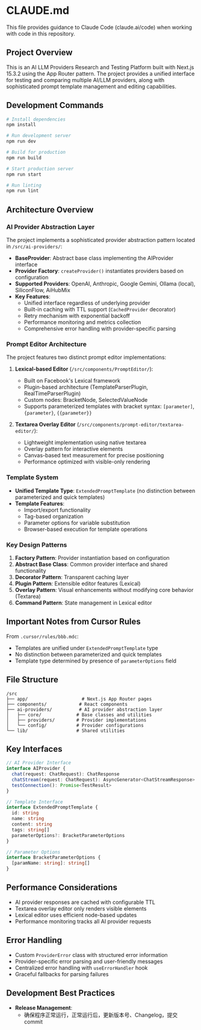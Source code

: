# CLAUDE.md

This file provides guidance to Claude Code (claude.ai/code) when working with code in this repository.

## Project Overview

This is an AI LLM Providers Research and Testing Platform built with Next.js 15.3.2 using the App Router pattern. The project provides a unified interface for testing and comparing multiple AI/LLM providers, along with sophisticated prompt template management and editing capabilities.

## Development Commands

```bash
# Install dependencies
npm install

# Run development server
npm run dev

# Build for production
npm run build

# Start production server
npm run start

# Run linting
npm run lint
```

## Architecture Overview

### AI Provider Abstraction Layer

The project implements a sophisticated provider abstraction pattern located in `/src/ai-providers/`:

- **BaseProvider**: Abstract base class implementing the AIProvider interface
- **Provider Factory**: `createProvider()` instantiates providers based on configuration
- **Supported Providers**: OpenAI, Anthropic, Google Gemini, Ollama (local), SiliconFlow, AiHubMix
- **Key Features**:
  - Unified interface regardless of underlying provider
  - Built-in caching with TTL support (`CachedProvider` decorator)
  - Retry mechanism with exponential backoff
  - Performance monitoring and metrics collection
  - Comprehensive error handling with provider-specific parsing

### Prompt Editor Architecture

The project features two distinct prompt editor implementations:

1. **Lexical-based Editor** (`/src/components/PromptEditor/`):
   - Built on Facebook's Lexical framework
   - Plugin-based architecture (TemplateParserPlugin, RealTimeParserPlugin)
   - Custom nodes: BracketNode, SelectedValueNode
   - Supports parameterized templates with bracket syntax: `[parameter]`, `{parameter}`, `{{parameter}}`

2. **Textarea Overlay Editor** (`/src/components/prompt-editor/textarea-editor/`):
   - Lightweight implementation using native textarea
   - Overlay pattern for interactive elements
   - Canvas-based text measurement for precise positioning
   - Performance optimized with visible-only rendering

### Template System

- **Unified Template Type**: `ExtendedPromptTemplate` (no distinction between parameterized and quick templates)
- **Template Features**:
  - Import/export functionality
  - Tag-based organization
  - Parameter options for variable substitution
  - Browser-based execution for template operations

### Key Design Patterns

1. **Factory Pattern**: Provider instantiation based on configuration
2. **Abstract Base Class**: Common provider interface and shared functionality
3. **Decorator Pattern**: Transparent caching layer
4. **Plugin Pattern**: Extensible editor features (Lexical)
5. **Overlay Pattern**: Visual enhancements without modifying core behavior (Textarea)
6. **Command Pattern**: State management in Lexical editor

## Important Notes from Cursor Rules

From `.cursor/rules/bbb.mdc`:
- Templates are unified under `ExtendedPromptTemplate` type
- No distinction between parameterized and quick templates
- Template type determined by presence of `parameterOptions` field

## File Structure

```
/src
├── app/                    # Next.js App Router pages
├── components/            # React components
├── ai-providers/          # AI provider abstraction layer
│   ├── core/             # Base classes and utilities
│   ├── providers/        # Provider implementations
│   └── config/           # Provider configurations
└── lib/                  # Shared utilities
```

## Key Interfaces

```typescript
// AI Provider Interface
interface AIProvider {
  chat(request: ChatRequest): ChatResponse
  chatStream(request: ChatRequest): AsyncGenerator<ChatStreamResponse>
  testConnection(): Promise<TestResult>
}

// Template Interface
interface ExtendedPromptTemplate {
  id: string
  name: string
  content: string
  tags: string[]
  parameterOptions?: BracketParameterOptions
}

// Parameter Options
interface BracketParameterOptions {
  [paramName: string]: string[]
}
```

## Performance Considerations

- AI provider responses are cached with configurable TTL
- Textarea overlay editor only renders visible elements
- Lexical editor uses efficient node-based updates
- Performance monitoring tracks all AI provider requests

## Error Handling

- Custom `ProviderError` class with structured error information
- Provider-specific error parsing and user-friendly messages
- Centralized error handling with `useErrorHandler` hook
- Graceful fallbacks for parsing failures

## Development Best Practices

- **Release Management**:
  - 确保程序正常运行，正常运行后，更新版本号、Changelog，提交commit